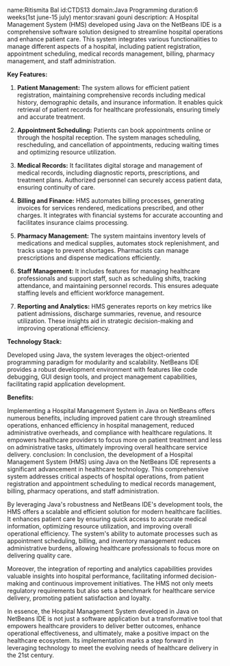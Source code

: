 name:Ritismita Bal
id:CTDS13
domain:Java Programming
duration:6 weeks(1st june-15 july)
mentor:sravani gouni
description:
A Hospital Management System (HMS) developed using Java on the NetBeans IDE is a comprehensive software solution designed to streamline hospital operations and enhance patient care. This system integrates various functionalities to manage different aspects of a hospital, including patient registration, appointment scheduling, medical records management, billing, pharmacy management, and staff administration.

**Key Features:**

1. **Patient Management:** The system allows for efficient patient registration, maintaining comprehensive records including medical history, demographic details, and insurance information. It enables quick retrieval of patient records for healthcare professionals, ensuring timely and accurate treatment.

2. **Appointment Scheduling:** Patients can book appointments online or through the hospital reception. The system manages scheduling, rescheduling, and cancellation of appointments, reducing waiting times and optimizing resource utilization.

3. **Medical Records:** It facilitates digital storage and management of medical records, including diagnostic reports, prescriptions, and treatment plans. Authorized personnel can securely access patient data, ensuring continuity of care.

4. **Billing and Finance:** HMS automates billing processes, generating invoices for services rendered, medications prescribed, and other charges. It integrates with financial systems for accurate accounting and facilitates insurance claims processing.

5. **Pharmacy Management:** The system maintains inventory levels of medications and medical supplies, automates stock replenishment, and tracks usage to prevent shortages. Pharmacists can manage prescriptions and dispense medications efficiently.

6. **Staff Management:** It includes features for managing healthcare professionals and support staff, such as scheduling shifts, tracking attendance, and maintaining personnel records. This ensures adequate staffing levels and efficient workforce management.

7. **Reporting and Analytics:** HMS generates reports on key metrics like patient admissions, discharge summaries, revenue, and resource utilization. These insights aid in strategic decision-making and improving operational efficiency.

**Technology Stack:**

Developed using Java, the system leverages the object-oriented programming paradigm for modularity and scalability. NetBeans IDE provides a robust development environment with features like code debugging, GUI design tools, and project management capabilities, facilitating rapid application development.

**Benefits:**

Implementing a Hospital Management System in Java on NetBeans offers numerous benefits, including improved patient care through streamlined operations, enhanced efficiency in hospital management, reduced administrative overheads, and compliance with healthcare regulations. It empowers healthcare providers to focus more on patient treatment and less on administrative tasks, ultimately improving overall healthcare service delivery.
conclusion:
In conclusion, the development of a Hospital Management System (HMS) using Java on the NetBeans IDE represents a significant advancement in healthcare technology. This comprehensive system addresses critical aspects of hospital operations, from patient registration and appointment scheduling to medical records management, billing, pharmacy operations, and staff administration.

By leveraging Java's robustness and NetBeans IDE's development tools, the HMS offers a scalable and efficient solution for modern healthcare facilities. It enhances patient care by ensuring quick access to accurate medical information, optimizing resource utilization, and improving overall operational efficiency. The system's ability to automate processes such as appointment scheduling, billing, and inventory management reduces administrative burdens, allowing healthcare professionals to focus more on delivering quality care.

Moreover, the integration of reporting and analytics capabilities provides valuable insights into hospital performance, facilitating informed decision-making and continuous improvement initiatives. The HMS not only meets regulatory requirements but also sets a benchmark for healthcare service delivery, promoting patient satisfaction and loyalty.

In essence, the Hospital Management System developed in Java on NetBeans IDE is not just a software application but a transformative tool that empowers healthcare providers to deliver better outcomes, enhance operational effectiveness, and ultimately, make a positive impact on the healthcare ecosystem. Its implementation marks a step forward in leveraging technology to meet the evolving needs of healthcare delivery in the 21st century.
